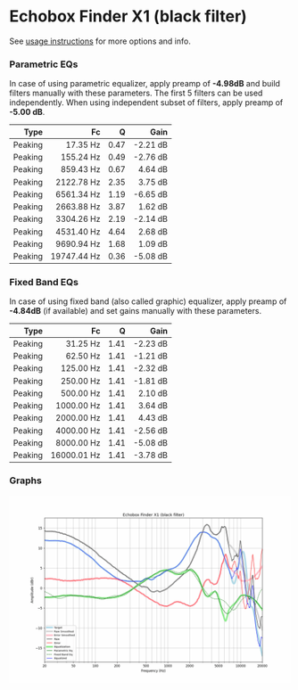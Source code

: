 # Echobox Finder X1 (black filter)
See [usage instructions](https://github.com/jaakkopasanen/AutoEq#usage) for more options and info.

### Parametric EQs
In case of using parametric equalizer, apply preamp of **-4.98dB** and build filters manually
with these parameters. The first 5 filters can be used independently.
When using independent subset of filters, apply preamp of **-5.00 dB**.

| Type    | Fc          |    Q | Gain     |
|--------:|------------:|-----:|---------:|
| Peaking | 17.35 Hz    | 0.47 | -2.21 dB |
| Peaking | 155.24 Hz   | 0.49 | -2.76 dB |
| Peaking | 859.43 Hz   | 0.67 | 4.64 dB  |
| Peaking | 2122.78 Hz  | 2.35 | 3.75 dB  |
| Peaking | 6561.34 Hz  | 1.19 | -6.65 dB |
| Peaking | 2663.88 Hz  | 3.87 | 1.62 dB  |
| Peaking | 3304.26 Hz  | 2.19 | -2.14 dB |
| Peaking | 4531.40 Hz  | 4.64 | 2.68 dB  |
| Peaking | 9690.94 Hz  | 1.68 | 1.09 dB  |
| Peaking | 19747.44 Hz | 0.36 | -5.08 dB |

### Fixed Band EQs
In case of using fixed band (also called graphic) equalizer, apply preamp of **-4.84dB**
(if available) and set gains manually with these parameters.

| Type    | Fc          |    Q | Gain     |
|--------:|------------:|-----:|---------:|
| Peaking | 31.25 Hz    | 1.41 | -2.23 dB |
| Peaking | 62.50 Hz    | 1.41 | -1.21 dB |
| Peaking | 125.00 Hz   | 1.41 | -2.32 dB |
| Peaking | 250.00 Hz   | 1.41 | -1.81 dB |
| Peaking | 500.00 Hz   | 1.41 | 2.10 dB  |
| Peaking | 1000.00 Hz  | 1.41 | 3.64 dB  |
| Peaking | 2000.00 Hz  | 1.41 | 4.43 dB  |
| Peaking | 4000.00 Hz  | 1.41 | -2.56 dB |
| Peaking | 8000.00 Hz  | 1.41 | -5.08 dB |
| Peaking | 16000.01 Hz | 1.41 | -3.78 dB |

### Graphs
![](./Echobox%20Finder%20X1%20(black%20filter).png)